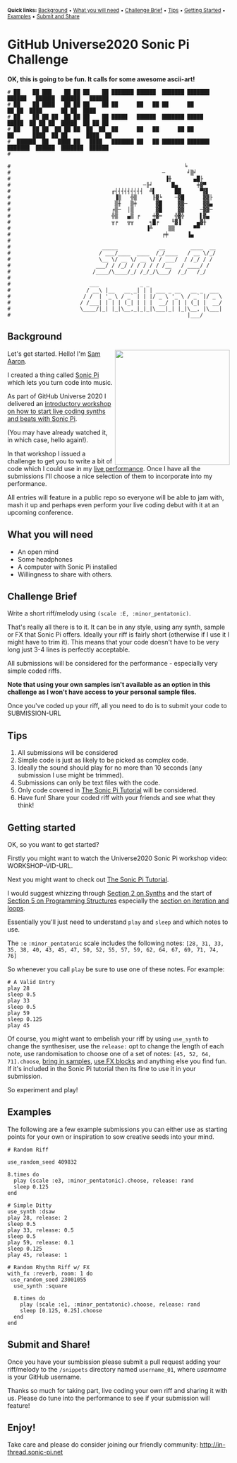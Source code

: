 <sup>
  <strong>Quick links:</strong> <a href="#background">Background</a> • <a href="#what-you-will-need">What you will need</a> • <a href="#challenge-brief">Challenge Brief</a> • <a href="#tips">Tips</a> • <a href="#getting-started">Getting Started</a> • <a href="#examples">Examples</a> • <a href="#submit-and-share">Submit and Share</a>
</sup>

# GitHub Universe2020 Sonic Pi Challenge

__OK, this is going to be fun. It calls for some awesome ascii-art!__


```
# ██    ██ ███    ██ ██ ██    ██ ███████ ██████  ███████ ███████ ██████   ██████  ██████   ██████ 
# ██    ██ ████   ██ ██ ██    ██ ██      ██   ██ ██      ██           ██ ██  ████      ██ ██  ████ 
# ██    ██ ██ ██  ██ ██ ██    ██ █████   ██████  ███████ █████    █████  ██ ██ ██  █████  ██ ██ ██ 
# ██    ██ ██  ██ ██ ██  ██  ██  ██      ██   ██      ██ ██      ██      ████  ██ ██      ████  ██ 
#  ██████  ██   ████ ██   ████   ███████ ██   ██ ███████ ███████ ███████  ██████  ███████  ██████  
#                                                                                                  
#                                                       ╘
#                                                ─       ╛▒╛
#                                                 ▐╫       ▄█├
#                                          ─╟╛      █▄      ╪▓▀
#                                ╓┤┤┤┤┤┤┤┤┤  ╩▌      ██      ▀▓▌
#                                 ▐▒   ╬▒     ╟▓╘    ─▓█      ▓▓├
#                                 ▒╫   ▒╪      ▓█     ▓▓─     ▓▓▄
#                                ╒▒─  │▒       ▓█     ▓▓     ─▓▓─
#                                ╬▒   ▄▒ ╒    ╪▓═    ╬▓╬     ▌▓▄
#                                ╥╒   ╦╥     ╕█╒    ╙▓▐     ▄▓╫
#                                           ▐╩     ▒▒      ▀▀
#                                                ╒╪      ▐▄
#                        
#                             _____             __        ____  __
#                            / ___/____  ____  /_/____   / __ \/_/
#                            \__ \/ __ \/ __ \/ / ___/  / /_/ / /
#                           ___/ / /_/ / / / / / /__   / ____/ /
#                          /____/\____/_/ /_/_/\___/  /_/   /_/
#                        
#                         ___             _ _         
#                        / __\ |__   __ _| | | ___ _ __   __ _  ___ 
#                       / /  | '_ \ / _` | | |/ _ \ '_ \ / _` |/ _ \
#                      / /___| | | | (_| | | |  __/ | | | (_| |  __/
#                      \____/|_| |_|\__,_|_|_|\___|_| |_|\__, |\___|
#                                                        |___/      
```

## Background

<img align="right" src="https://githubuniverse.com/assets/img/speakers/Sam_Aaron_Headshot.jpg" width="260">

Let's get started. Hello! I'm <a href="http://sam.aaron.name/">Sam Aaron</a>.

I created a thing called [Sonic Pi](https://sonic-pi.net/) 
which lets you turn code into music. 

As part of GitHub Universe 2020 I delivered an [introductory workshop on
how to start live coding synths and beats with Sonic Pi](https://githubuniverse.com/Express-yourself-with-code-Learn%20to%20live%20code%20beats%20and%20riffs%20with%20Sonic%20Pi/). 

(You may have already watched it, in which case, hello again!).

In that workshop I issued a challenge to get you to write a bit of code
which I could use in my [live performance](https://githubuniverse.com/Closing-performance-live-coded-DJ-set-with-Sam-Aaron-on-Sonic-PI/). Once I have all the
submissions I'll choose a nice selection of them to incorporate into my
performance.

All entries will feature in a public repo so everyone will be able to
jam with, mash it up and perhaps even perform your live coding debut
with it at an upcoming conference.


## What you will need

* An open mind
* Some headphones
* A computer with Sonic Pi installed
* Willingness to share with others.


## Challenge Brief

Write a short riff/melody using `(scale :E, :minor_pentatonic)`.

That's really all there is to it. It can be in any style, using any
synth, sample or FX that Sonic Pi offers. Ideally your riff is fairly
short (otherwise if I use it I might have to trim it). This means that
your code doesn't have to be very long just 3-4 lines is perfectly
acceptable.

All submissions will be considered for the performance - especially very
simple coded riffs.

__Note that using your own samples isn't available as an option in this
challenge as I won't have access to your personal sample files.__

Once you've coded up your riff, all you need to do is to submit your
code to SUBMISSION-URL

## Tips

1. All submissions will be considered
2. Simple code is just as likely to be picked as complex code.
3. Ideally the sound should play for no more than 10 seconds (any submission I use might be trimmed).
4. Submissions can only be text files with the code.
5. Only code covered in [The Sonic Pi Tutorial](https://sonic-pi.net/tutorial) will be considered.
6. Have fun! Share your coded riff with your friends and see what they think!

## Getting started

OK, so you want to get started? 

Firstly you might want to watch the Universe2020 Sonic Pi workshop video: WORKSHOP-VID-URL.

Next you might want to check out [The Sonic Pi Tutorial](https://sonic-pi.net/tutorial). 

I would suggest whizzing through [Section 2 on Synths](https://sonic-pi.net/tutorial#section-2) 
and the start of [Section 5 on Programming Structures](https://sonic-pi.net/tutorial#section-5)
especially the [section on iteration and loops](https://sonic-pi.net/tutorial#section-5-2).

Essentially you'll just need to understand `play` and `sleep` and which
notes to use. 

The `:e` `:minor_pentatonic` scale includes the following
notes:
`[28, 31, 33, 35, 38, 40, 43, 45, 47, 50, 52, 55, 57, 59, 62, 64, 67, 69, 71, 74, 76]`

So whenever you call `play` be sure to use one of these notes. For example:

```
# A Valid Entry
play 28
sleep 0.5
play 33
sleep 0.5
play 59
sleep 0.125
play 45
```

Of course, you might want to embelish your riff by using `use_synth` to
change the synthesiser, use the `release:` opt to change the length of
each note, use randomisation to choose one of a set of notes: `[45, 52, 64, 71].choose`, 
[bring in samples](https://sonic-pi.net/tutorial#section-3),
[use FX blocks](https://sonic-pi.net/tutorial#section-6) and anything
else you find fun. If it's included in the Sonic Pi tutorial then its
fine to use it in your submission.

So experiment and play!

## Examples

The following are a few example submissions you can either use as
starting points for your own or inspiration to sow creative seeds into
your mind.

```
# Random Riff

use_random_seed 409832 

8.times do
  play (scale :e3, :minor_pentatonic).choose, release: rand
  sleep 0.125
end

```

```
# Simple Ditty
use_synth :dsaw 
play 28, release: 2
sleep 0.5
play 33, release: 0.5
sleep 0.5
play 59, release: 0.1
sleep 0.125
play 45, release: 1
```

```
# Random Rhythm Riff w/ FX
with_fx :reverb, room: 1 do
 use_random_seed 23001055 
  use_synth :square

  8.times do
    play (scale :e1, :minor_pentatonic).choose, release: rand
    sleep [0.125, 0.25].choose
  end
end
```

## Submit and Share!

Once you have your sumbission please submit a pull request adding your riff/melody to the `/snippets` directory named `username_01`, where _username_ is your GitHub username.

Thanks so much for taking part, live coding your own riff and sharing it with us. Please do tune into the performance to see if your submission will feature!

## Enjoy!

Take care and please do consider joining our friendly community:
http://in-thread.sonic-pi.net
